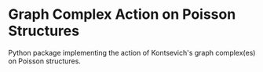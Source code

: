 # Graph Complex Action on Poisson Structures

Python package implementing the action of Kontsevich's graph complex(es) on Poisson structures.
